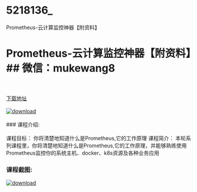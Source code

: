 # 5218136_
Prometheus-云计算监控神器【附资料】
# Prometheus-云计算监控神器【附资料】## 微信：mukewang8
<br/></br>[下载地址](http://www.36tz.cn/article/5218136 "下载地址")
<br/></br>[![download](http://36tz.cn/muke_img/2021_01_1-136-300x167.png "下载地址")](http://www.36tz.cn/article/5218136 "下载地址")
<br/></br>### 课程介绍:<br/></br>课程目标：
你将清楚地知道什么是Prometheus,它的工作原理
课程简介：
本轮系列课程里，你将清楚地知道什么是Prometheus,它的工作原理，并能够熟练使用Prometheus监控你的系统主机、docker、k8s资源及各种业务应用

### 课程截图:
[![download](http://36tz.cn/muke_img/2021_01_2-158.png "下载地址")](http://www.36tz.cn/article/5218136 "下载地址")
